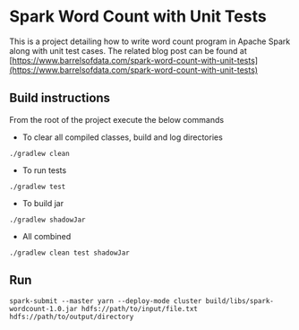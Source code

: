 # Spark Word Count with Unit Tests
This is a project detailing how to write word count program in Apache Spark along with unit test cases. The related blog post can be found at [https://www.barrelsofdata.com/spark-word-count-with-unit-tests](https://www.barrelsofdata.com/spark-word-count-with-unit-tests)

## Build instructions
From the root of the project execute the below commands
- To clear all compiled classes, build and log directories
```shell script
./gradlew clean
```
- To run tests
```shell script
./gradlew test
```
- To build jar
```shell script
./gradlew shadowJar
```
- All combined
```shell script
./gradlew clean test shadowJar
```

## Run
```shell script
spark-submit --master yarn --deploy-mode cluster build/libs/spark-wordcount-1.0.jar hdfs://path/to/input/file.txt hdfs://path/to/output/directory
```